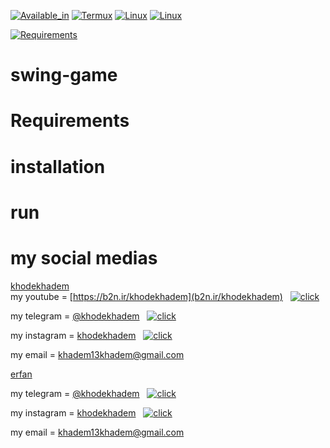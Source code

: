 
[![Available_in](https://img.shields.io/badge/-Available%20in-555)]()
[![Termux](https://img.shields.io/badge/-TERMUX-blue)](https://play.google.com/store/apps/details?id=com.termux&hl=en_US&gl=US)
[![Linux](https://img.shields.io/badge/-LINUX-blue)](https://ubuntu.com/)
[![Linux](https://img.shields.io/badge/-WINDOWS-blue)](https://www.microsoft.com/en-us/windows)



[![Requirements](https://img.shields.io/badge/Requirements-python3%20%2F%20git-blue)]()






# swing-game

# Requirements


# installation
# run


# my social medias


[khodekhadem](github.com/khodekhadem)  
my youtube = [https://b2n.ir/khodekhadem](b2n.ir/khodekhadem)  &nbsp;  [![click](https://img.shields.io/badge/-click%20!-420ACD)](https://b2n.ir/khodekhadem)

my telegram = [@khodekhadem](https://t.me/khodekhadem)  &nbsp;  [![click](https://img.shields.io/badge/-click%20!-420ACD)](https://t.me/khodekhadem)

my instagram = [khodekhadem](www.instagram.com/khodekhadem)  &nbsp;  [![click](https://img.shields.io/badge/-click%20!-420ACD)](https://www.instagram.com/khodekhadem)

my email = khadem13khadem@gmail.com

[erfan](github.com/khodekhadem)  

my telegram = [@khodekhadem](https://t.me/khodekhadem)  &nbsp;  [![click](https://img.shields.io/badge/-click%20!-420ACD)](https://t.me/khodekhadem)

my instagram = [khodekhadem](www.instagram.com/khodekhadem)  &nbsp;  [![click](https://img.shields.io/badge/-click%20!-420ACD)](https://www.instagram.com/khodekhadem)

my email = khadem13khadem@gmail.com

